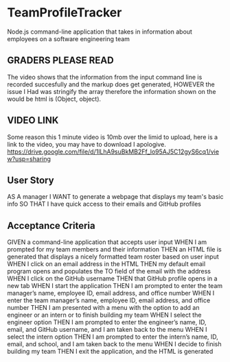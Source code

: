 # TeamProfileTracker
Node.js command-line application that takes in information about employees on a software engineering team

## GRADERS PLEASE READ
The video shows that the information from the input command line is recorded succesfully and the markup does get generated, HOWEVER the issue I
Had was stringify the array therefore the information shown on the would be html is (Object, object). 

## VIDEO LINK
Some reason this 1 minute video is 10mb over the limid to upload, here is a link to the video, you may have to download I apologive.
https://drive.google.com/file/d/1lLhA9suBkMB2Ff_lo95AJ5C12gyS6cq1/view?usp=sharing


## User Story

AS A manager
I WANT to generate a webpage that displays my team's basic info
SO THAT I have quick access to their emails and GitHub profiles

## Acceptance Criteria

GIVEN a command-line application that accepts user input
WHEN I am prompted for my team members and their information
THEN an HTML file is generated that displays a nicely formatted team roster based on user input
WHEN I click on an email address in the HTML
THEN my default email program opens and populates the TO field of the email with the address
WHEN I click on the GitHub username
THEN that GitHub profile opens in a new tab
WHEN I start the application
THEN I am prompted to enter the team manager’s name, employee ID, email address, and office number
WHEN I enter the team manager’s name, employee ID, email address, and office number
THEN I am presented with a menu with the option to add an engineer or an intern or to finish building my team
WHEN I select the engineer option
THEN I am prompted to enter the engineer’s name, ID, email, and GitHub username, and I am taken back to the menu
WHEN I select the intern option
THEN I am prompted to enter the intern’s name, ID, email, and school, and I am taken back to the menu
WHEN I decide to finish building my team
THEN I exit the application, and the HTML is generated
